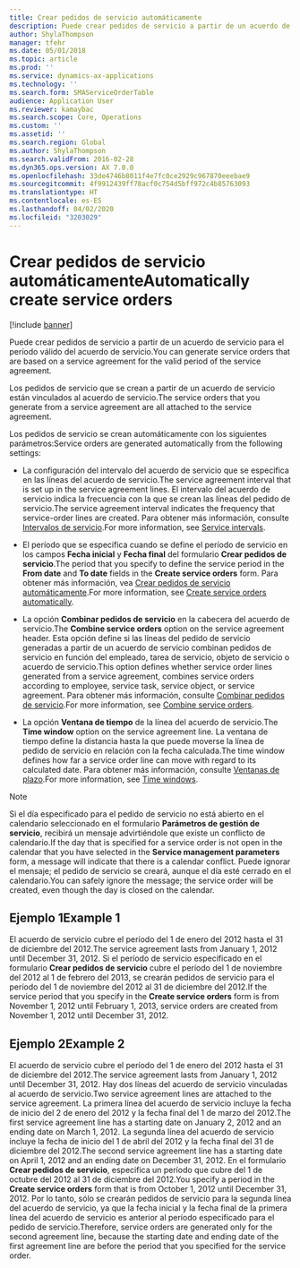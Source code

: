 ```yaml
---
title: Crear pedidos de servicio automáticamente
description: Puede crear pedidos de servicio a partir de un acuerdo de servicio para el período válido del acuerdo de servicio.
author: ShylaThompson
manager: tfehr
ms.date: 05/01/2018
ms.topic: article
ms.prod: ''
ms.service: dynamics-ax-applications
ms.technology: ''
ms.search.form: SMAServiceOrderTable
audience: Application User
ms.reviewer: kamaybac
ms.search.scope: Core, Operations
ms.custom: ''
ms.assetid: ''
ms.search.region: Global
ms.author: ShylaThompson
ms.search.validFrom: 2016-02-28
ms.dyn365.ops.version: AX 7.0.0
ms.openlocfilehash: 33de4746b8011f4e7fc0ce2929c967870eeebae9
ms.sourcegitcommit: 4f9912439ff78acf0c754d5bff972c4b85763093
ms.translationtype: HT
ms.contentlocale: es-ES
ms.lasthandoff: 04/02/2020
ms.locfileid: "3203029"
---
```

# <a name="automatically-create-service-orders"></a><span data-ttu-id="0542f-103">Crear pedidos de servicio automáticamente</span><span class="sxs-lookup"><span data-stu-id="0542f-103">Automatically create service orders</span></span> 

[!include [banner](../includes/banner.md)]


<span data-ttu-id="0542f-104">Puede crear pedidos de servicio a partir de un acuerdo de servicio para el período válido del acuerdo de servicio.</span><span class="sxs-lookup"><span data-stu-id="0542f-104">You can generate service orders that are based on a service agreement for the valid period of the service agreement.</span></span>

<span data-ttu-id="0542f-105">Los pedidos de servicio que se crean a partir de un acuerdo de servicio están vinculados al acuerdo de servicio.</span><span class="sxs-lookup"><span data-stu-id="0542f-105">The service orders that you generate from a service agreement are all attached to the service agreement.</span></span>

<span data-ttu-id="0542f-106">Los pedidos de servicio se crean automáticamente con los siguientes parámetros:</span><span class="sxs-lookup"><span data-stu-id="0542f-106">Service orders are generated automatically from the following settings:</span></span>

  - <span data-ttu-id="0542f-107">La configuración del intervalo del acuerdo de servicio que se especifica en las líneas del acuerdo de servicio.</span><span class="sxs-lookup"><span data-stu-id="0542f-107">The service agreement interval that is set up in the service agreement lines.</span></span> <span data-ttu-id="0542f-108">El intervalo del acuerdo de servicio indica la frecuencia con la que se crean las líneas del pedido de servicio.</span><span class="sxs-lookup"><span data-stu-id="0542f-108">The service agreement interval indicates the frequency that service-order lines are created.</span></span> <span data-ttu-id="0542f-109">Para obtener más información, consulte [Intervalos de servicio](service-intervals.md).</span><span class="sxs-lookup"><span data-stu-id="0542f-109">For more information, see [Service intervals](service-intervals.md).</span></span>

  - <span data-ttu-id="0542f-110">El período que se especifica cuando se define el período de servicio en los campos **Fecha inicial** y **Fecha final** del formulario **Crear pedidos de servicio**.</span><span class="sxs-lookup"><span data-stu-id="0542f-110">The period that you specify to define the service period in the **From date** and **To date** fields in the **Create service orders** form.</span></span> <span data-ttu-id="0542f-111">Para obtener más información, vea [Crear pedidos de servicio automáticamente](create-service-orders-automatically.md).</span><span class="sxs-lookup"><span data-stu-id="0542f-111">For more information, see [Create service orders automatically](create-service-orders-automatically.md).</span></span>

  - <span data-ttu-id="0542f-112">La opción **Combinar pedidos de servicio** en la cabecera del acuerdo de servicio.</span><span class="sxs-lookup"><span data-stu-id="0542f-112">The **Combine service orders** option on the service agreement header.</span></span> <span data-ttu-id="0542f-113">Esta opción define si las líneas del pedido de servicio generadas a partir de un acuerdo de servicio combinan pedidos de servicio en función del empleado, tarea de servicio, objeto de servicio o acuerdo de servicio.</span><span class="sxs-lookup"><span data-stu-id="0542f-113">This option defines whether service order lines generated from a service agreement, combines service orders according to employee, service task, service object, or service agreement.</span></span> <span data-ttu-id="0542f-114">Para obtener más información, consulte [Combinar pedidos de servicio](combine-service-orders.md).</span><span class="sxs-lookup"><span data-stu-id="0542f-114">For more information, see [Combine service orders](combine-service-orders.md).</span></span>

  - <span data-ttu-id="0542f-115">La opción **Ventana de tiempo** de la línea del acuerdo de servicio.</span><span class="sxs-lookup"><span data-stu-id="0542f-115">The **Time window** option on the service agreement line.</span></span> <span data-ttu-id="0542f-116">La ventana de tiempo define la distancia hasta la que puede moverse la línea de pedido de servicio en relación con la fecha calculada.</span><span class="sxs-lookup"><span data-stu-id="0542f-116">The time window defines how far a service order line can move with regard to its calculated date.</span></span> <span data-ttu-id="0542f-117">Para obtener más información, consulte [Ventanas de plazo](time-windows.md).</span><span class="sxs-lookup"><span data-stu-id="0542f-117">For more information, see [Time windows](time-windows.md).</span></span>


> [!NOTE]
> <P><span data-ttu-id="0542f-118">Si el día especificado para el pedido de servicio no está abierto en el calendario seleccionado en el formulario <STRONG>Parámetros de gestión de servicio</STRONG>, recibirá un mensaje advirtiéndole que existe un conflicto de calendario.</span><span class="sxs-lookup"><span data-stu-id="0542f-118">If the day that is specified for a service order is not open in the calendar that you have selected in the <STRONG>Service management parameters</STRONG> form, a message will indicate that there is a calendar conflict.</span></span> <span data-ttu-id="0542f-119">Puede ignorar el mensaje; el pedido de servicio se creará, aunque el día esté cerrado en el calendario.</span><span class="sxs-lookup"><span data-stu-id="0542f-119">You can safely ignore the message; the service order will be created, even though the day is closed on the calendar.</span></span></P>

## <a name="example-1"></a><span data-ttu-id="0542f-120">Ejemplo 1</span><span class="sxs-lookup"><span data-stu-id="0542f-120">Example 1</span></span>

<span data-ttu-id="0542f-121">El acuerdo de servicio cubre el período del 1 de enero del 2012 hasta el 31 de diciembre del 2012.</span><span class="sxs-lookup"><span data-stu-id="0542f-121">The service agreement lasts from January 1, 2012 until December 31, 2012.</span></span> <span data-ttu-id="0542f-122">Si el período de servicio especificado en el formulario **Crear pedidos de servicio** cubre el período del 1 de noviembre del 2012 al 1 de febrero del 2013, se crearán pedidos de servicio para el período del 1 de noviembre del 2012 al 31 de diciembre del 2012.</span><span class="sxs-lookup"><span data-stu-id="0542f-122">If the service period that you specify in the **Create service orders** form is from November 1, 2012 until February 1, 2013, service orders are created from November 1, 2012 until December 31, 2012.</span></span>

## <a name="example-2"></a><span data-ttu-id="0542f-123">Ejemplo 2</span><span class="sxs-lookup"><span data-stu-id="0542f-123">Example 2</span></span>

<span data-ttu-id="0542f-124">El acuerdo de servicio cubre el período del 1 de enero del 2012 hasta el 31 de diciembre del 2012.</span><span class="sxs-lookup"><span data-stu-id="0542f-124">The service agreement lasts from January 1, 2012 until December 31, 2012.</span></span> <span data-ttu-id="0542f-125">Hay dos líneas del acuerdo de servicio vinculadas al acuerdo de servicio.</span><span class="sxs-lookup"><span data-stu-id="0542f-125">Two service agreement lines are attached to the service agreement.</span></span> <span data-ttu-id="0542f-126">La primera línea del acuerdo de servicio incluye la fecha de inicio del 2 de enero del 2012 y la fecha final del 1 de marzo del 2012.</span><span class="sxs-lookup"><span data-stu-id="0542f-126">The first service agreement line has a starting date on January 2, 2012 and an ending date on March 1, 2012.</span></span> <span data-ttu-id="0542f-127">La segunda línea del acuerdo de servicio incluye la fecha de inicio del 1 de abril del 2012 y la fecha final del 31 de diciembre del 2012.</span><span class="sxs-lookup"><span data-stu-id="0542f-127">The second service agreement line has a starting date on April 1, 2012 and an ending date on December 31, 2012.</span></span> <span data-ttu-id="0542f-128">En el formulario **Crear pedidos de servicio**, especifica un período que cubre del 1 de octubre del 2012 al 31 de diciembre del 2012.</span><span class="sxs-lookup"><span data-stu-id="0542f-128">You specify a period in the **Create service orders** form that is from October 1, 2012 until December 31, 2012.</span></span> <span data-ttu-id="0542f-129">Por lo tanto, sólo se crearán pedidos de servicio para la segunda línea del acuerdo de servicio, ya que la fecha inicial y la fecha final de la primera línea del acuerdo de servicio es anterior al período especificado para el pedido de servicio.</span><span class="sxs-lookup"><span data-stu-id="0542f-129">Therefore, service orders are generated only for the second agreement line, because the starting date and ending date of the first agreement line are before the period that you specified for the service order.</span></span>

  


